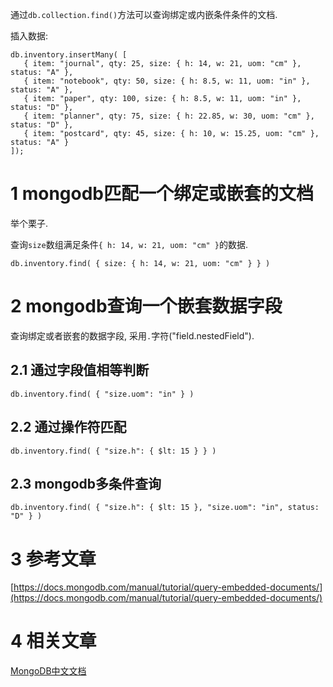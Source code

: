通过`db.collection.find()`方法可以查询绑定或内嵌条件条件的文档.


插入数据:
```
db.inventory.insertMany( [
   { item: "journal", qty: 25, size: { h: 14, w: 21, uom: "cm" }, status: "A" },
   { item: "notebook", qty: 50, size: { h: 8.5, w: 11, uom: "in" }, status: "A" },
   { item: "paper", qty: 100, size: { h: 8.5, w: 11, uom: "in" }, status: "D" },
   { item: "planner", qty: 75, size: { h: 22.85, w: 30, uom: "cm" }, status: "D" },
   { item: "postcard", qty: 45, size: { h: 10, w: 15.25, uom: "cm" }, status: "A" }
]);
```

1 mongodb匹配一个绑定或嵌套的文档
===

举个栗子.

查询`size`数组满足条件`{ h: 14, w: 21, uom: "cm" }`的数据.

```
db.inventory.find( { size: { h: 14, w: 21, uom: "cm" } } )
```

2 mongodb查询一个嵌套数据字段
===

查询绑定或者嵌套的数据字段, 采用`.`字符("field.nestedField").

2.1 通过字段值相等判断
---

```
db.inventory.find( { "size.uom": "in" } )
```

2.2 通过操作符匹配
---

```
db.inventory.find( { "size.h": { $lt: 15 } } )
```

2.3 mongodb多条件查询
---

```
db.inventory.find( { "size.h": { $lt: 15 }, "size.uom": "in", status: "D" } )
```

3 参考文章
===

[https://docs.mongodb.com/manual/tutorial/query-embedded-documents/](https://docs.mongodb.com/manual/tutorial/query-embedded-documents/)

4 相关文章
===

[MongoDB中文文档](http://localhost/article/mongodb/index.html)
